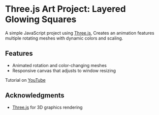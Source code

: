 # Three.js Art Project: Layered Glowing Squares

A simple JavaScript project using [Three.js](https://threejs.org/), Creates an animation features multiple rotating meshes with dynamic colors and scaling.

## Features

- Animated rotation and color-changing meshes
- Responsive canvas that adjusts to window resizing

Tutorial on [YouTube](https://youtu.be/D6oyccQHRbA)

## Acknowledgments

- [Three.js](https://threejs.org/) for 3D graphics rendering
